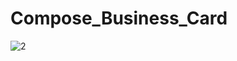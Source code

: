 # Compose_Business_Card

![2](https://user-images.githubusercontent.com/99625111/228199246-6a68118a-cf2d-4f98-a3d9-e1e94261d01f.PNG)
